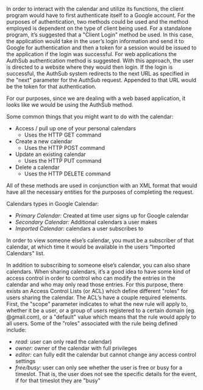 In order to interact with the calendar and utilize its functions, the client program would have to first authenticate itself to a Google account. For the purposes of authentication, two methods could be used and the method employed is dependent on the type of client being used. For a standalone program, it’s suggested that a "Client Login" method be used. In this case, the application would take in the user’s login information and send it to Google for authentication and then a token for a session would be issued to the application if the login was successful. For web applications the AuthSub authentication method is suggested. With this approach, the user is directed to a website where they would then login. If the login is successful, the AuthSub system redirects to the next URL as specified in the "next" parameter for the AuthSub request. Appended to that URL would be the token for that authentication.


For our purposes, since we are dealing with a web based application, it looks like we would be using the AuthSub method.


Some common things that you might want to do with the calendar:
  * Access / pull up one of your personal calendars
    * Uses the HTTP GET command
  * Create a new calendar
    * Uses the HTTP POST command
  * Update an existing calendar
    * Uses the HTTP PUT command
  * Delete a calendar
    * Uses the HTTP DELETE command


All of these methods are used in conjunction with an XML format that would have all the necessary entities for the purposes of completing the request.


Calendars types in Google Calendar:
  * _Primary Calendar:_ Created at time user signs up for Google calendar
  * _Secondary Calendar:_ Additional calendars a user makes
  * _Imported Calendar:_ calendars a user subscribes to


In order to view someone else’s calendar, you must be a subscriber of that calendar, at which time it would be available in the users "Imported Calendars" list.


In addition to subscribing to someone else’s calendar, you can also share calendars. When sharing calendars, it’s a good idea to have some kind of access control in order to control who can modify the entries in the calendar and who may only read those entries. For this purpose, there exists an Access Control Lists (or ACL) which define different "roles" for users sharing the calendar. The ACL’s have a couple required elements. First, the "scope" parameter indicates to what the new rule will apply to, whether it be a user, or a group of users registered to a certain domain (eg. @gmail.com), or a "default" value which means that the rule would apply to all users. Some of the "roles" associated with the rule being defined include:
  * _read:_ user can only read the calendar)
  * _owner:_ owner of the calendar with full privileges
  * _editor:_ can fully edit the calendar but cannot change any access control settings
  * _free/busy:_ user can only see whether the user is free or busy for a timeslot. That is, the user does not see the specific details for the event, if for that timeslot they are "busy"